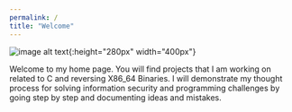 ```yaml
---
permalink: /
title: "Welcome"
---
```



![image alt text](/assets/images/ministry-of-information.gif){:height="280px" width="400px"}

Welcome to my home page. You will find projects that I am working on related to C and reversing X86_64 Binaries. I will demonstrate my thought process for solving information security and programming challenges by going step by step and documenting ideas and mistakes. 
